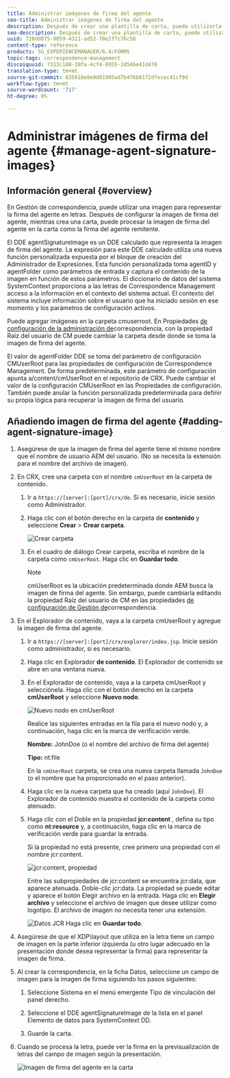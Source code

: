 ```yaml
---
title: Administrar imágenes de firma del agente
seo-title: Administrar imágenes de firma del agente
description: Después de crear una plantilla de carta, puede utilizarla para crear correspondencia en AEM Forms administrando datos, contenido y datos adjuntos.
seo-description: Después de crear una plantilla de carta, puede utilizarla para crear correspondencia en AEM Forms administrando datos, contenido y datos adjuntos.
uuid: 720dd075-9059-4311-ad52-70e2f7c76c58
content-type: reference
products: SG_EXPERIENCEMANAGER/6.4/FORMS
topic-tags: correspondence-management
discoiquuid: 7313c108-39fa-4cf4-8955-2d54be41d476
translation-type: tm+mt
source-git-commit: 835618e8e0d01905ad7b476b0172dfecec41cf9d
workflow-type: tm+mt
source-wordcount: '717'
ht-degree: 0%

---
```



# Administrar imágenes de firma del agente {#manage-agent-signature-images}

## Información general {#overview}

En Gestión de correspondencia, puede utilizar una imagen para representar la firma del agente en letras. Después de configurar la imagen de firma del agente, mientras crea una carta, puede procesar la imagen de firma del agente en la carta como la firma del agente remitente.

El DDE agentSignatureImage es un DDE calculado que representa la imagen de firma del agente. La expresión para este DDE calculado utiliza una nueva función personalizada expuesta por el bloque de creación del Administrador de Expresiones. Esta función personalizada toma agentID y agentFolder como parámetros de entrada y captura el contenido de la imagen en función de estos parámetros. El diccionario de datos del sistema SystemContext proporciona a las letras de Correspondence Management acceso a la información en el contexto del sistema actual. El contexto del sistema incluye información sobre el usuario que ha iniciado sesión en ese momento y los parámetros de configuración activos.

Puede agregar imágenes en la carpeta cmuserroot. En Propiedades [de configuración de la administración de](/help/forms/using/cm-configuration-properties.md)correspondencia, con la propiedad Raíz del usuario de CM puede cambiar la carpeta desde donde se toma la imagen de firma del agente.

El valor de agentFolder DDE se toma del parámetro de configuración CMUserRoot para las propiedades de configuración de Correspondence Management. De forma predeterminada, este parámetro de configuración apunta a/content/cmUserRoot en el repositorio de CRX. Puede cambiar el valor de la configuración CMUserRoot en las Propiedades de configuración.\
También puede anular la función personalizada predeterminada para definir su propia lógica para recuperar la imagen de firma del usuario.

## Añadiendo imagen de firma del agente {#adding-agent-signature-image}

1. Asegúrese de que la imagen de firma del agente tiene el mismo nombre que el nombre de usuario AEM del usuario. (No se necesita la extensión para el nombre del archivo de imagen).
1. En CRX, cree una carpeta con el nombre `cmUserRoot` en la carpeta de contenido.

   1. Ir a `https://[server]:[port]/crx/de`. Si es necesario, inicie sesión como Administrador.

   1. Haga clic con el botón derecho en la carpeta de **contenido** y seleccione **Crear** > **Crear carpeta**.

      ![Crear carpeta](assets/1_createnode_cmuserroot.png)

   1. En el cuadro de diálogo Crear carpeta, escriba el nombre de la carpeta como `cmUserRoot`. Haga clic en **Guardar todo**.

      >[!NOTE]
      >
      >cmUserRoot es la ubicación predeterminada donde AEM busca la imagen de firma del agente. Sin embargo, puede cambiarla editando la propiedad Raíz del usuario de CM en las propiedades [de configuración de Gestión de](/help/forms/using/cm-configuration-properties.md)correspondencia.

1. En el Explorador de contenido, vaya a la carpeta cmUserRoot y agregue la imagen de firma del agente.

   1. Ir a `https://[server]:[port]/crx/explorer/index.jsp`. Inicie sesión como administrador, si es necesario.
   1. Haga clic en Explorador **de contenido**. El Explorador de contenido se abre en una ventana nueva.
   1. En el Explorador de contenido, vaya a la carpeta cmUserRoot y selecciónela. Haga clic con el botón derecho en la carpeta **cmUserRoot** y seleccione **Nuevo nodo**.

      ![Nuevo nodo en cmUserRoot](assets/2_cmuserroot_newnode.png)

      Realice las siguientes entradas en la fila para el nuevo nodo y, a continuación, haga clic en la marca de verificación verde.

      **Nombre:** JohnDoe (o el nombre del archivo de firma del agente)

      **Tipo:** nt:file

      En la `cmUserRoot` carpeta, se crea una nueva carpeta llamada `JohnDoe` (o el nombre que ha proporcionado en el paso anterior).

   1. Haga clic en la nueva carpeta que ha creado (aquí `JohnDoe`). El Explorador de contenido muestra el contenido de la carpeta como atenuado.

   1. Haga clic con el Doble en la propiedad **jcr:content** , defina su tipo como **nt:resource** y, a continuación, haga clic en la marca de verificación verde para guardar la entrada.

      Si la propiedad no está presente, cree primero una propiedad con el nombre jcr:content.

      ![jcr:content, propiedad](assets/3_jcrcontentntresource.png)

      Entre las subpropiedades de jcr:content se encuentra jcr:data, que aparece atenuada. Doble-clic jcr:data. La propiedad se puede editar y aparece el botón Elegir archivo en la entrada. Haga clic en **Elegir archivo** y seleccione el archivo de imagen que desee utilizar como logotipo. El archivo de imagen no necesita tener una extensión.

      ![Datos JCR](assets/5_jcrdata.png)
   Haga clic en **Guardar todo**.

1. Asegúrese de que el XDP\layout que utiliza en la letra tiene un campo de imagen en la parte inferior izquierda (u otro lugar adecuado en la presentación donde desea representar la firma) para representar la imagen de firma.
1. Al crear la correspondencia, en la ficha Datos, seleccione un campo de imagen para la imagen de firma siguiendo los pasos siguientes:

   1. Seleccione Sistema en el menú emergente Tipo de vinculación del panel derecho.

   1. Seleccione el DDE agentSignatureImage de la lista en el panel Elemento de datos para SystemContext DD.

   1. Guarde la carta.

1. Cuando se procesa la letra, puede ver la firma en la previsualización de letras del campo de imagen según la presentación.

   ![Imagen de firma del agente en la carta](assets/letterwithsignature.png)


